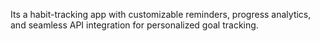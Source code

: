 Its a habit-tracking app with customizable reminders, progress analytics, and seamless API integration for personalized goal tracking.
